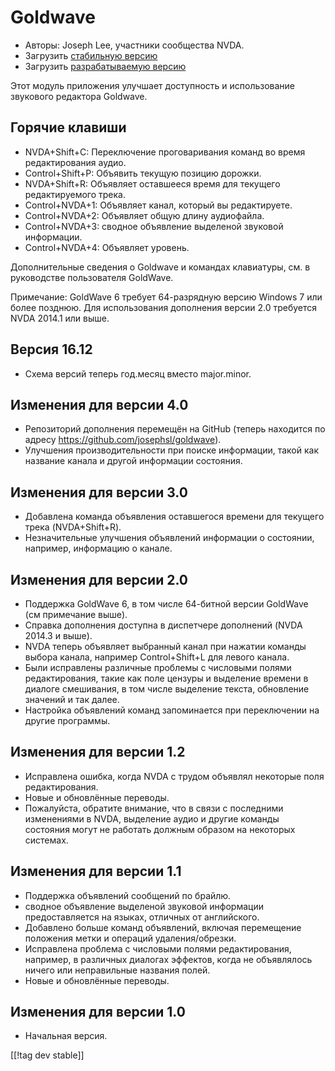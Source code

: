 # Goldwave #

* Авторы: Joseph Lee, участники сообщества NVDA.
* Загрузить [стабильную версию][1]
* Загрузить [разрабатываемую версию][2]

Этот модуль приложения улучшает доступность и использование звукового
редактора Goldwave.

## Горячие клавиши ##

* NVDA+Shift+C: Переключение проговаривания команд во время редактирования
  аудио.
* Control+Shift+P: Объявить текущую позицию дорожки.
* NVDA+Shift+R: Объявляет оставшееся время для текущего редактируемого
  трека.
* Control+NVDA+1: Объявляет канал, который вы редактируете.
* Control+NVDA+2: Объявляет общую длину аудиофайла.
* Control+NVDA+3: сводное объявление выделеной звуковой информации.
* Control+NVDA+4: Объявляет уровень.

Дополнительные сведения о Goldwave и командах клавиатуры, см. в руководстве
пользователя GoldWave.

Примечание: GoldWave 6 требует 64-разрядную версию Windows 7 или более
позднюю. Для использования дополнения версии 2.0 требуется NVDA 2014.1 или
выше.

## Версия 16.12

* Схема версий теперь год.месяц вместо major.minor.

## Изменения для версии 4.0

* Репозиторий дополнения перемещён на GitHub (теперь находится по адресу
  https://github.com/josephsl/goldwave).
* Улучшения производительности при поиске информации, такой как название
  канала и другой информации состояния.

## Изменения для версии 3.0

* Добавлена команда объявления оставшегося времени для текущего трека
  (NVDA+Shift+R).
* Незначительные улучшения объявлений информации о состоянии, например,
  информацию о канале.

## Изменения для версии 2.0

* Поддержка GoldWave 6, в том числе 64-битной версии GoldWave (см примечание
  выше).
* Справка дополнения доступна в диспетчере дополнений (NVDA 2014.3 и выше).
* NVDA теперь объявляет выбранный канал при нажатии команды выбора канала,
  например Control+Shift+L для левого канала.
* Были исправлены различные проблемы с числовыми полями редактирования,
  такие как поле цензуры и выделение времени в диалоге смешивания, в том
  числе выделение текста, обновление значений и так далее.
* Настройка объявлений команд запоминается при переключении на другие
  программы.

## Изменения для версии 1.2

* Исправлена ошибка, когда NVDA с трудом объявлял некоторые поля
  редактирования.
* Новые и обновлённые переводы.
* Пожалуйста, обратите внимание, что в связи с последними изменениями в
  NVDA, выделение аудио и другие команды состояния могут не работать должным
  образом на некоторых системах.

## Изменения для версии 1.1

* Поддержка объявлений сообщений по брайлю.
* сводное объявление выделеной звуковой информации предоставляется на
  языках, отличных от английского.
* Добавлено больше команд объявлений, включая перемещение положения метки и
  операций удаления/обрезки.
* Исправлена проблема с числовыми полями редактирования, например, в
  различных диалогах эффектов, когда не объявлялось ничего или неправильные
  названия полей.
* Новые и обновлённые переводы.

## Изменения для версии 1.0

* Начальная версия.

[[!tag dev stable]]

[1]: https://addons.nvda-project.org/files/get.php?file=gwv

[2]: https://addons.nvda-project.org/files/get.php?file=gwv-dev
